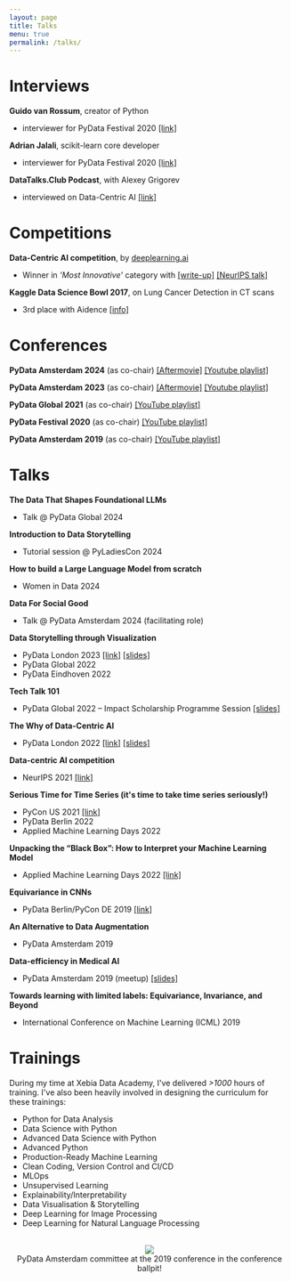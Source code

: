 ```yaml
---
layout: page
title: Talks
menu: true
permalink: /talks/
---
```


# Interviews

**Guido van Rossum**, creator of Python

- interviewer for PyData Festival 2020 [[link]](https://www.youtube.com/watch?v=eJUwlzR_hCY)

**Adrian Jalali**, scikit-learn core developer

- interviewer for PyData Festival 2020 [[link]](https://www.youtube.com/watch?v=0tXIkjClGOs)

**DataTalks.Club Podcast**, with Alexey Grigorev

- interviewed on Data-Centric AI [[link]](https://datatalks.club/podcast/s12e03-data-centric-ai.html)

# Competitions

**Data-Centric AI competition**, by [deeplearning.ai](https://https-deeplearning-ai.github.io/data-centric-comp/)

- Winner in *'Most Innovative'* category with  [[write-up]](https://www.deeplearning.ai/blog/data-centric-ai-competition-godatadriven/) [[NeurIPS talk]](https://neurips.cc/virtual/2021/workshop/21860#collapse-sl-38305)

**Kaggle Data Science Bowl 2017**, on Lung Cancer Detection in CT scans

- 3rd place with Aidence [[info]](https://www.kaggle.com/c/data-science-bowl-2017)

# Conferences

**PyData Amsterdam 2024** (as co-chair) [[Aftermovie]](https://www.youtube.com/watch?v=y-dFFhVs_6E) [[Youtube playlist]](https://www.youtube.com/watch?v=di670dGu3No&list=PLGVZCDnMOq0reU2lzNZCn9obkyRVaSnpF)

**PyData Amsterdam 2023** (as co-chair) [[Aftermovie]](https://www.youtube.com/watch?v=TwQNBqqH9hA) [[Youtube playlist]](https://www.youtube.com/watch?v=_nlryVPWTGM&list=PLGVZCDnMOq0pADyz2VboxPFIdrsozlENg&pp=iAQB)

**PyData Global 2021** (as co-chair) [[YouTube playlist]](https://www.youtube.com/watch?v=51FAin5RyHY&list=PLGVZCDnMOq0qlw7eLuNIvoUTisSfDbjmq)

**PyData Festival 2020** (as co-chair) [[YouTube playlist]](https://www.youtube.com/watch?v=BKYWt8B9hgs&list=PLGVZCDnMOq0oX4ymLgldSvpfiZj-S8-fH&pp=iAQB)

**PyData Amsterdam 2019** (as co-chair) [[YouTube playlist]](https://www.youtube.com/playlist?list=PLGVZCDnMOq0q7_6SdrC2wRtdkojGBTAht)

# Talks

**The Data That Shapes Foundational LLMs**

* Talk @ PyData Global 2024 

**Introduction to Data Storytelling**

* Tutorial session @ PyLadiesCon 2024


**How to build a Large Language Model from scratch**

* Women in Data 2024



**Data For Social Good**

* Talk @ PyData Amsterdam 2024 (facilitating role)


**Data Storytelling through Visualization**

- PyData London 2023 [[link]](https://www.youtube.com/watch?v=23Bf-jb3ryk) [[slides]](../assets/slides/data_visualization_storytelling.pdf)
- PyData Global 2022
- PyData Eindhoven 2022

**Tech Talk 101**

- PyData Global 2022 – Impact Scholarship Programme Session [[slides]](../assets/slides/tech_talk_101.pdf)

**The Why of Data-Centric AI**

- PyData London 2022 [[link]](https://www.youtube.com/watch?v=vgtdPwUrP5I) [[slides]](../assets/slides/why_of_data_centric_ai.pdf)

**Data-centric AI competition**

- NeurIPS 2021 [[link]](https://neurips.cc/virtual/2021/workshop/21860#collapse-sl-38305)

**Serious Time for Time Series (it's time to take time series seriously!)**

- PyCon US 2021 [[link]](https://www.youtube.com/watch?v=nT6UsVgJ0xw)
- PyData Berlin 2022
- Applied Machine Learning Days 2022

**Unpacking the “Black Box”: How to Interpret your Machine Learning Model**

- Applied Machine Learning Days 2022 [[link]](https://appliedmldays.org/events/amld-epfl-2022/workshops/unpacking-the-black-box-how-to-interpret-your-machine-learning-model)

**Equivariance in CNNs**

- PyData Berlin/PyCon DE 2019 [[link]](https://www.youtube.com/watch?v=t7U-Z5a7oWw)

**An Alternative to Data Augmentation**

- PyData Amsterdam 2019

**Data-efficiency in Medical AI**

- PyData Amsterdam 2019 (meetup) [[slides]](../assets/slides/data_efficiency_for_medical_image_analysis.pdf)

**Towards learning with limited labels: Equivariance, Invariance, and Beyond**

- International Conference on Machine Learning (ICML) 2019

<!--I've delivered, attended and organised a fair bit of talks, workshops and trainings throughout the years. Here's a selection of:
 - [Talks](#talks)
 - [Interviews](#interviews)
 - [Competitions](#competitions)
 - [Trainings](#trainings)
 - [Conferences](#conferences) -->

<!-- <a name="talks"></a> -->

<!-- ### - Talks

_Data Storytelling through Visualization_, PyData Global/Eindhoven 2022 [[link]](https://www.youtube.com/watch?v=eMGF9AeO-sM&t) [[slides]](../assets/slides/data_visualization_storytelling.pdf)

_Tech Talk 101_, PyData Global 2022 -- Impact Scholarship Programme Session [[slides]](../assets/slides/tech_talk_101.pdf)

_Data-Centric AI Cookbook_, PyData Global 2022 

_The Why of Data-Centric AI_, PyData London 2022 [[link]](https://www.youtube.com/watch?v=vgtdPwUrP5I) [[slides]](../assets/slides/why_of_data_centric_ai.pdf)

_Data-centric AI competition_, NeurIPS 2021 [[link]](https://neurips.cc/virtual/2021/workshop/21860#collapse-sl-38305)

_Serious Time for Time Series_ (*it's time to take time series seriously!*), PyCon US 2021 [[link]](https://www.youtube.com/watch?v=nT6UsVgJ0xw), PyData Berlin 2022, AMLD 2022

_Unpacking the "Black Box": How to Interpret your Machine Learning Model_, [Applied Machine Learning Days 2022](https://appliedmldays.org/events/amld-epfl-2022/workshops/unpacking-the-black-box-how-to-interpret-your-machine-learning-model)

_Equivariance in CNNs_, PyData Berlin/PyCon DE 2019 [[link]](https://www.youtube.com/watch?v=t7U-Z5a7oWw&t=3s)

_An Alternative to Data Augmentation_, PyData Amsterdam 2019

_Data-efficiency in Medical AI_, PyData Amsterdam 2019 (meetup) [[slides]](../assets/slides/data_efficiency_for_medical_image_analysis.pdf)

_Towards learning with limited labels: Equivariance, Invariance, and Beyond_, International Conference on Machine Learning (ICML) 2019 

<a name="interviews"></a>
### - Interviews
_w/ Guido van Rossum_ (creator Python), PyData Festival  2020  [[link]](https://www.youtube.com/watch?v=eJUwlzR_hCY)

_w/ Adrin Jalali_ (scikit-learn core developer), PyData Festival 2020 
[[link]](https://www.youtube.com/watch?v=0tXIkjClGOs)

_DataTalks.Club Podcast_ on Data-Centric AI [[link]](https://datatalks.club/podcast/s12e03-data-centric-ai.html) -->

<!-- 

<a name="competitions"></a>
### - Competitions

_Data-Centric AI competition_ by [deeplearning.ai](https://https-deeplearning-ai.github.io/data-centric-comp/)
-- _winner_ in '*Most Innovative*' category with Rens Dimmendaal & Roel Bertens. [[write-up]](https://www.deeplearning.ai/blog/data-centric-ai-competition-godatadriven/)

_Kaggle Data Science Bowl 2017_ -- _3rd place_ with Aidence. [[competition]](https://www.kaggle.com/c/data-science-bowl-2017) \| [[solution]](https://bitbucket.org/aidence/kaggle-data-science-bowl-2017/src/master/) -->

<!-- 

<a name="conferences"></a>
### - Conferences
_PyData Amsterdam 2024_ (as co-chair) _upcoming!_

_PyData Amsterdam 2023_ (as co-chair)     [YouTube playlist](https://www.youtube.com/watch?v=_nlryVPWTGM&list=PLGVZCDnMOq0pADyz2VboxPFIdrsozlENg)


_PyData Global 2021_ (as co-chair)
    [website](https://pydata.org/global2021/) - [YouTube playlist](https://www.youtube.com/watch?v=51FAin5RyHY&list=PLGVZCDnMOq0qlw7eLuNIvoUTisSfDbjmq)

_PyData Festival 2020_ (as co-chair)
    [website](https://pydata.org/amsterdam2019/schedule/) - [YouTube playlist](https://www.youtube.com/playlist?list=PLGVZCDnMOq0q7_6SdrC2wRtdkojGBTAht)

_PyData Amsterdam 2019_ (as co-chair)
    [website](https://pydata.org/amsterdam2019/) - [YouTube playlist](https://www.youtube.com/playlist?list=PLGVZCDnMOq0q7_6SdrC2wRtdkojGBTAht)
     -->

<a name="trainings"></a>

# Trainings

During my time at Xebia Data Academy, I've delivered *>1000* hours of training. I've also been heavily involved in designing the curriculum for these trainings: 

* Python for Data Analysis
* Data Science with Python 
* Advanced Data Science with Python 
* Advanced Python
* Production-Ready Machine Learning 
* Clean Coding, Version Control and CI/CD
* MLOps 
* Unsupervised Learning 
* Explainability/Interpretability 
* Data Visualisation & Storytelling
* Deep Learning for Image Processing 
* Deep Learning for Natural Language Processing 

<!--#### PyData Festival 2020 (co-chair)
A week-long online festival to serve as an alternative to the IRL conference. Each day had a dedicated theme (Engineering, Fairness & Data, Open Source, Python, Applications) and sessions during breakfast (tutorials/workshops), lunch (panels, interviews, sprint preparation sessions) and after dinner (talks).

 Highlights include: interviews with the creator of Python (Guido van Rossum), core developer of Scikit Learn (Adrin Jalali), release managers of Python 3.8/3.9 (Łukasz Langa) and Python 3.10/3.11 (Pablo Galindo Salgado) and a Pandas sprint lead by a Pandas maintainer (Marco Gorelli).

 [[conference website]](https://amsterdam.pydata.org) - [[YouTube playlist]](https://www.youtube.com/playlist?list=PLGVZCDnMOq0oX4ymLgldSvpfiZj-S8-fH)



#### PyData Amsterdam 2019 (co-chair)
A three-day conference hosted at GoDataDriven and Booking.com HQ. The conference in numbers: 2 keynotes, 4 tutorials, 30 talks, 45 speakers, >350 attendees, 11 sponsors, 1 ballpit.

[[conference website]](https://pydata.org/amsterdam2019/schedule/) - [[YouTube playlist]](https://www.youtube.com/playlist?list=PLGVZCDnMOq0q7_6SdrC2wRtdkojGBTAht) -->

<br>
<center>
<img src='../assets/misc/ballpit.gif'>
    <br>
 PyData Amsterdam committee at the 2019 conference in the conference ballpit!</center>

<!-- ## Training
Trainings given and co-developed:
* Data Wrangling & Visualisation
* Basics of Machine Learning
* Python Essentials
* Deep Learning for Computer Vision
* Predictive Modeling & Machine Learning
* Advanced Data Science
* Clean Coding, Version Control, CI/CD
* Data Science w/ Python
* Advanced Python Developer & Machine Learning in Production -->
